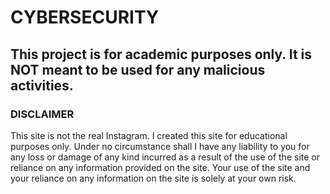 # CYBERSECURITY
## This project is for academic purposes only. It is NOT meant to be used for any malicious activities.

### DISCLAIMER
This site is not the real Instagram. I created this site for educational purposes only. Under no circumstance shall I have any liability to you for any loss or damage of any kind incurred as a result of the use of the site or reliance on any information provided on the site. Your use of the site and your reliance on any information on the site is solely at your own risk.
